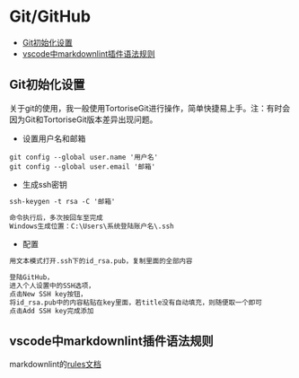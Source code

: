 # Git/GitHub

+ [Git初始化设置](#Git初始化设置)
+ [vscode中markdownlint插件语法规则](#vscode中markdownlint插件语法规则)

## Git初始化设置

关于git的使用，我一般使用TortoriseGit进行操作，简单快捷易上手。注：有时会因为Git和TortoriseGit版本差异出现问题。

+ 设置用户名和邮箱

```shell
git config --global user.name '用户名'
git config --global user.email '邮箱'
```

+ 生成ssh密钥

```txt
ssh-keygen -t rsa -C '邮箱'

命令执行后，多次按回车至完成
Windows生成位置：C:\Users\系统登陆账户名\.ssh
```

+ 配置

```txt
用文本模式打开.ssh下的id_rsa.pub，复制里面的全部内容

登陆GitHub，
进入个人设置中的SSH选项，
点击New SSH key按钮，
将id_rsa.pub中的内容粘贴在key里面，若title没有自动填充，则随便取一个即可
点击Add SSH key完成添加
```

## vscode中markdownlint插件语法规则

markdownlint的[rules文档](https://github.com/DavidAnson/markdownlint/blob/master/doc/Rules.md)
